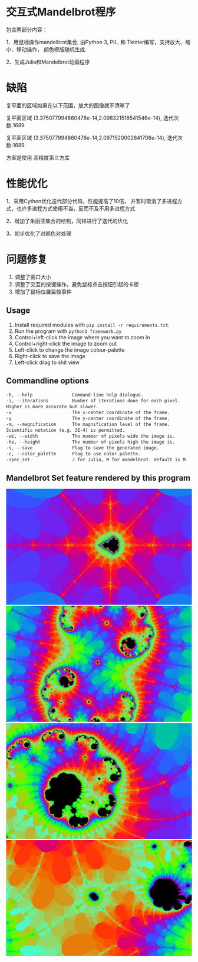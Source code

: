 # 交互式Mandelbrot程序
包含两部分内容：

1、用鼠标操作mandelbrot集合, 由Python 3, PIL, 和 Tkinter编写，支持放大、缩小、移动操作， 颜色模版随机生成.

2、生成Julia和Mandelbrot动画程序

# 缺陷
复平面的区域如果在以下范围，放大的图像就不清晰了

复平面区域 (3.375077994860476e-14,2.098321516541546e-14), 迭代次数:1689

复平面区域 (3.375077994860476e-14,2.0971520002841706e-14), 迭代次数:1689

方案是使用 高精度第三方库

# 性能优化
1、采用Cython优化迭代部分代码，性能提高了10倍， 并暂时取消了多进程方式，也许多进程方式使用不当，反而不及不用多进程方式

2、增加了朱丽亚集合的绘制，同样进行了迭代的优化

3、初步优化了对颜色对处理

# 问题修复
1. 调整了窗口大小
2. 调整了交互的按键操作，避免鼠标点击按钮引起的卡顿
3. 增加了鼠标位置监控事件

## Usage
1. Install required modules with `pip install -r requirements.txt`.
2. Run the program with `python3 framework.py`
3. Control+left-click the image where you want to zoom in
4. Control+right-click the image to zoom out
5. Left-click to change the image colour-palette
6. Right-click to save the image
7. Left-click drag to shit view

## Commandline options
    -h, --help               Command-line help dialogue.
    -i, --iterations         Number of iterations done for each pixel. Higher is more accurate but slower.
    -x                       The x-center coordinate of the frame.
    -y                       The y-center coordinate of the frame.
    -m, --magnification      The magnification level of the frame. Scientific notation (e.g. 3E-4) is permitted.
    -wi, --width             The number of pixels wide the image is.
    -he, --height            The number of pixels high the image is.
    -s, --save               Flag to save the generated image.
    -c, --color_palette      Flag to use color palette.
    -spec_set                J for Julia, M for mandelbrot. default is M

## Mandelbrot Set feature rendered by this program
![img](pictures/2019-05-12-08:06:18.png)
![img](pictures/2019-05-12-08:08:13.png)
![img](pictures/2019-05-12-08:08:47.png)
![img](pictures/2019-05-12-08:09:18.png)

